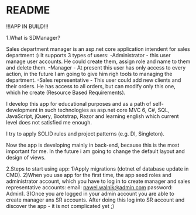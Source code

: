 # README #
!!!APP IN BUILD!!!

1.What is SDManager?

Sales department manager is an asp.net core application intendent for sales department :) It supports 3 types of users:
-Administrator  - this user manage user accounts. He could create them, assign role and name to them and delete them.
-Manager - At present this user has only access to every action, in the future I am going to give him righ tools to managing the department.
-Sales representative - This user could add new clients and their orders. He has access to all orders, but can modify only this one, which he create (Resource Based Requirements).

I develop this app for educational purposes and as a path of self-development in such technologies as asp.net core MVC 6, C#, SQL, JavaScript, jQuery, Bootstrap, Razor and learning english
which current level does not satisfied me enough.

I try to apply SOLID rules and project patterns (e.g. DI, Singleton).

Now the app is developing mainly in back-end, because this is the most important for me. In the future i am going to change the default layout and design of views.

2.Steps to start using app:
1)Apply migrations (dotnet ef database update in CMD).
2)When you use app for the first time, the app seed roles and administrator account, which you have to log in to create manager and sales representative accounts:
email: pawel.walnik@admin.com
password: Admin1.
3)Once you are logged in your admin account you are able to create manager ans SR accounts. After doing this log into SR account and discover the app - it is not complicated yet ;)
